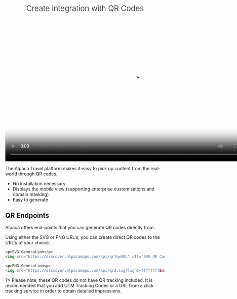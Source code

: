 <h2 style="font-weight:300; font-size:1.5rem; text-align: center;">
  Create integration with QR Codes
</h2>
<p align="center">
  <video controls="" src="https://s3-ap-southeast-2.amazonaws.com/assets.alpacamaps.com/assets/alpaca/videos/qr-palooza-no-sound-1080p.mp4" poster="https://s3-ap-southeast-2.amazonaws.com/assets.alpacamaps.com/assets/alpaca/videos/Campaigns_integration-holder.jpg" width="800" height="450"></video>
</p>

The Alpaca Travel platform makes it easy to pick up content from the real-world
through QR codes.

 * No installation necessary
 * Displays the mobile view (supporting enterprise customisations and domain masking)
 * Easy to generate

## QR Endpoints

Alpaca offers end-points that you can generate QR codes directly from.

Using either the SVG or PNG URL's, you can create direct QR codes to the
URL's of your choice.

```html
<p>SVG Generation</p>
<img src="https://discover.alpacamaps.com/api/qr?q=URL" alt="SVG QR Code"/>

<p>PNG Generation<p>
<img src="https://discover.alpacamaps.com/api/qr2.svg?light=ffffffff&dark=333333ff&text=URL" alt="PNG QR Code"/>
```

?> Please note; these QR codes do not have QR tracking included. It is
recommended that you add UTM Tracking Codes or a URL from a click tracking
service in order to obtain detailed impressions.
